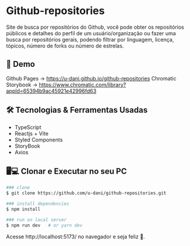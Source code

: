 # Github-repositories

Site de busca por repositórios do Github, você pode obter os repositórios públicos e detalhes do perfil de um usuário/organização ou fazer uma busca por repositórios gerais, podendo filtrar por linguagem, licença, tópicos, número de forks ou número de estrelas.

## 🌠 Demo

Github Pages -> https://u-dani.github.io/github-repositories
Chromatic Storybook -> https://www.chromatic.com/library?appId=65394b9ac45921e42996fd63

## 🛠️ Tecnologias & Ferramentas Usadas

- TypeScript
- Reactjs + Vite
- Styled Components
- StoryBook
- Axios

## 🖥️💻 Clonar e Executar no seu PC

```bash
### clone
$ git clone https://github.com/u-dani/github-repositories.git

### install dependencies
$ npm install

### run on local server
$ npm run dev   # or yarn dev
```

Acesse http://localhost:5173/ no navegador e seja feliz 🌿.
